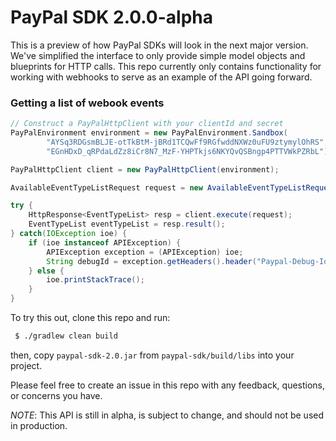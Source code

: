 # PayPal SDK 2.0.0-alpha

This is a preview of how PayPal SDKs will look in the next major version. We've simplified the interface to only provide
simple model objects and blueprints for HTTP calls. This repo currently only contains functionality for working with webhooks
to serve as an example of the API going forward.

### Getting a list of webook events

```java
// Construct a PayPalHttpClient with your clientId and secret
PayPalEnvironment environment = new PayPalEnvironment.Sandbox(
        "AYSq3RDGsmBLJE-otTkBtM-jBRd1TCQwFf9RGfwddNXWz0uFU9ztymylOhRS",
        "EGnHDxD_qRPdaLdZz8iCr8N7_MzF-YHPTkjs6NKYQvQSBngp4PTTVWkPZRbL");

PayPalHttpClient client = new PayPalHttpClient(environment);

AvailableEventTypeListRequest request = new AvailableEventTypeListRequest();

try {
    HttpResponse<EventTypeList> resp = client.execute(request);
    EventTypeList eventTypeList = resp.result();
} catch(IOException ioe) {
    if (ioe instanceof APIException) {
        APIException exception = (APIException) ioe;
        String debugId = exception.getHeaders().header("Paypal-Debug-Id");
    } else {
        ioe.printStackTrace();
    }
}
```

To try this out, clone this repo and run:
```sh
 $ ./gradlew clean build
```
then, copy `paypal-sdk-2.0.jar` from `paypal-sdk/build/libs` into your project.

Please feel free to create an issue in this repo with any feedback, questions, or concerns you have.

*NOTE*: This API is still in alpha, is subject to change, and should not be used in production.
